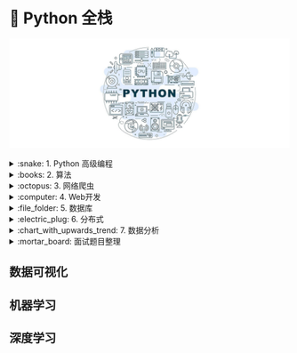 # :dart: Python 全栈

![](./assets/images/00.jpg)

<details>
<summary>:snake: 1. Python 高级编程</summary>

#### 1.1 [面向对象](Python高级编程/面向对象.md)

#### 1.2 [正则表达式](Python高级编程/正则表达式.md)

#### 1.3 [网络编程](Python高级编程/网络编程.md)

#### 1.4 [并发编程](Python高级编程/并发编程.md)

#### 1.5 [高级特性](Python高级编程/高级特性.md)

</details>

<details>
<summary>:books: 2. 算法</summary>

#### 2.2 [经典算法](算法/经典算法.md)

</details>

<details>
<summary>:octopus: 3. 网络爬虫</summary>

#### 3.1 [从输入URL到打开网页](网络爬虫/从输入URL到打开网页.md)

#### 3.2 [网络资源请求和Requests](网络爬虫/网络资源请求和Requests.md)

#### 3.3 [HTML内容解析和BeautifulSoup](网络爬虫/HTML内容解析和BeautifulSoup.md)

#### 3.4 [动态网页请求](网络爬虫/动态网页请求.md)

#### 3.5 [Scrapy](网络爬虫/Scrapy.md)

</details>

<details>
<summary>:computer: 4. Web开发</summary>

#### 4.1 [Flask](Web开发/Flask.md)

#### 4.2 Django

</details>

<details>
<summary>:file_folder: 5. 数据库</summary>

#### 5.1 [数据库系统原理](数据库/数据库系统原理.md)

#### 5.2 [SQL](数据库/SQL.md)

#### 5.3 [MySQL](数据库/MySQL.md)

#### 5.4 PostgreSQL

#### 5.5 [MongoDB](数据库/MongoDB.md)

#### 5.6 [Redis](数据库/Redis.md)

</details>

<details>
<summary>:electric_plug: 6. 分布式</summary>

#### 6.1 [消息队列](分布式/消息队列.md)

</details>

<details>
<summary>:chart_with_upwards_trend: 7. 数据分析</summary>

#### 7.1 [统计学基础](数据分析/统计学基础.md)

#### 7.2 [数据分析方法](数据分析/数据分析方法.md)

Linux 的 awk、grep、sed

</details>

<details>
<summary>:mortar_board: 面试题目整理</summary>

#### [算法与数据结构](面试题目整理/算法与数据结构.md)

#### [操作系统](面试题目整理/操作系统.md)

#### [网络](面试题目整理/网络.md)

#### [数据库](面试题目整理/数据库.md)

#### [Python](面试题目整理/Python.md)

</details>

## 数据可视化

## 机器学习

## 深度学习